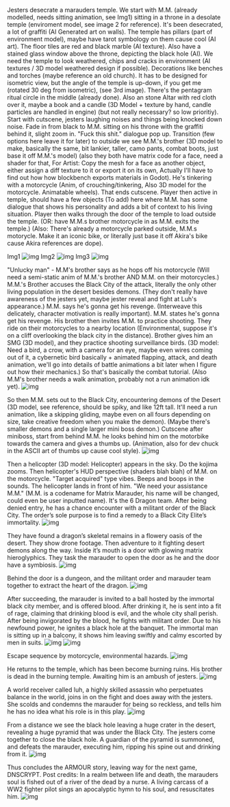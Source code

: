 Jesters desecrate a marauders temple. We start with M.M. (already modelled, needs sitting animation, see Img1) sitting in a throne in a desolate temple (enviroment model, see image 2 for reference). It's been desecrated, a lot of graffiti (AI Generated art on walls). The temple has pillars (part of environment model), maybe have tarot symbology on them cause cool (AI art). The floor tiles are red and black marble (AI texture). Also have a stained glass window above the throne, depicting the black hole (AI). We need the temple to look weathered, chips and cracks in environment (AI textures / 3D model weathered design if possible). Decorations like benches and torches (maybe reference an old church). It has to be designed for isometric view, but the angle of the temple is up-down, if you get me (rotated 30 deg from isometric), (see 3rd image). There's the pentagram ritual circle in the middle (already done). Also an stone Altar with red cloth over it, maybe a book and a candle (3D Model + texture by hand, candle particles are handled in engine) (but not really necessary? so low prioritiy). Start with cutscene, jesters laughing noises and things being knocked down noise. Fade in from black to M.M. sitting on his throne with the graffiti behind it, slight zoom in. "Fuck this shit." dialogue pop up. Transition (few options here leave it for later) to outside we see M.M.'s brother (3D model to make, basically the same, bit lankier, taller, camo pants, combat boots, just base it off M.M.'s model) (also they both have matrix code for a face, need a shader for that, For Artist: Copy the mesh for a face as another object, either assign a diff texture to it or export it on its own, Actually I'll have to find out how how blockbench exports materials in Godot). He's tinkering with a motorcycle (Anim, of crouching/tinkering, Also 3D model for the motorcycle. Animatable wheels). That ends cutscene. Player then active in temple, should have a few objects (To add) here where M.M. has some dialogue that shows his personality and adds a bit of context to his living situation. Player then walks through the door of the temple to load outside the temple. (OR: have M.M.s brother motorcycle in as M.M. exits the temple.) (Also: There's already a motorcycle parked outside, M.M.s motorycle. Make it an iconic bike, or literally just base it off Akira's bike cause Akira references are dope).

Img1
![img](Scene0.png)
Img2
![img](Scene0-1.png)
Img3
![img](Scene0exampleperspective.png)

"Unlucky man" - M.M's brother says as he hops off his motorcycle (Will need a semi-static anim of M.M.'s brother AND M.M. on their motorcycles.) M.M.'s Brother accuses the Black City of the attack, literally the only other living population in the desert besides demons. (They don't really have awareness of the jesters yet, maybe jester reveal and fight at Luh's appearance.) M.M. says he's gonna get his revenge. (Interweave this delicately, character motivation is really important). M.M. states he's gonna get his revenge. His brother then invites M.M. to practice shooting. They ride on their motorcycles to a nearby location (Environmental, suppose it's on a cliff overlooking the black city in the distance). Brother gives him an SMG (3D model), and they practice shooting surveillance birds. (3D model: Need a bird, a crow, with a camera for an eye, maybe even wires coming out of it, a cybernetic bird basically + animated flapping, attack, and death animation, we'll go into details of battle animations a bit later when I figure out how their mechanics.) So that's basically the combat tutorial. (Also M.M's brother needs a walk animation, probably not a run animation idk yet).
![img](Scene1.png)

So then M.M. sets out to the Black City, encountering demons of the Desert (3D model, see reference, should be spiky, and like 12ft tall. It'll need a run animation, like a skipping gliding, maybe even on all fours depending on size, take creative freedom when you make the demon). (Maybe there's smaller demons and a single larger mini boss demon.) Cutscene after miniboss, start from behind M.M. he looks behind him on the motorbike towards the camera and gives a thumbs up. (Animation, also for dev chuck in the ASCII art of thumbs up cause cool style). 
![img](Scene2.png)

Then a helicopter (3D model: Helicopter) appears in the sky. Do the kojima zooms. Then helicopter's HUD perspective (shaders blah blah) of M.M. on the motorcycle. "Target acquired" type vibes. Beeps and boops in the sounds. The helicopter lands in front of him. "We need your assistance M.M." (M.M. is a codename for Matrix Marauder, his name will be changed, could even be user inputted name). It's the 6 Dragon team. After being denied entry, he has a chance encounter with a militant order of the Black City. The order’s sole purpose is to find a remedy to a Black City Elite’s immortality. 
![img](Scene4.png)

They have found a dragon’s skeletal remains in a flowery oasis of the desert. They show drone footage. Then adventure to it fighting desert demons along the way. Inside it’s mouth is a door with glowing matrix hieroglyphics. They task the marauder to open the door as he and the door have a symbiosis. 
![img](Scene5.png)

Behind the door is a dungeon, and the militant order and marauder team together to extract the heart of the dragon. 
![img](Scene6-0.png)

After succeeding, the marauder is invited to a ball hosted by the immortal black city member, and is offered blood. After drinking it, he is sent into a fit of rage, claiming that drinking blood is evil, and the whole city shall perish. After being invigorated by the blood, he fights with militant order. Due to his newfound power, he ignites a black hole at the banquet. The immortal man is sitting up in a balcony, it shows him leaving swiftly and calmy escorted by men in suits.
![img](Scene7-0.png)
![img](Scene7-2.png)

Escape sequence by motorcycle, environmental hazards.
![img](Scene8.png)

He returns to the temple, which has been become burning ruins. His brother is dead in the burning temple. Awaiting him is an ambush of jesters. 
![img](Scene9.png)

A world receiver called luh, a highly skilled assassin who perpetuates balance in the world, joins in on the fight and does away with the jesters. She scolds and condemns the marauder for being so reckless, and tells him he has no idea what his role is in this play. 
![img](Scene10.png)

From a distance we see the black hole leaving a huge crater in the desert, revealing a huge pyramid that was under the Black City. The jesters come together to close the black hole. A guardian of the pyramid is summoned, and defeats the marauder, executing him, ripping his spine out and drinking from it. 
![img](Scene11.png)

Thus concludes the ARMOUR story, leaving way for the next game, DNSCRYPT. Post credits: In a realm between life and death, the marauders soul is fished out of a river of the dead by a nurse. A living carcass of a WW2 fighter pilot sings an apocalyptic hymn to his soul, and resuscitates him.
![img](Scene12.png)